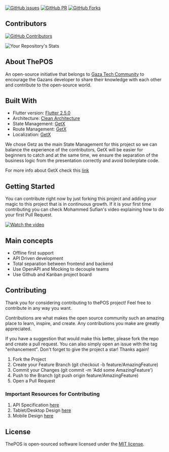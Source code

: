
[![GitHub issues](https://img.shields.io/github/issues-closed/The-POS/The-POS-flutter)](https://github.com/The-POS/The-POS-flutter)
[![GitHub PR](https://img.shields.io/github/issues-pr/The-POS/The-POS-flutter)](https://github.com/The-POS/The-POS-flutter)
[![GitHub Forks](https://img.shields.io/github/forks/The-POS/The-POS-flutter?style=social)](https://github.com/The-POS/The-POS-flutter)



## Contributors
[![GitHub Contributors](https://img.shields.io/github/contributors/The-POS/The-POS-flutter)](https://github.com/The-POS/The-POS-flutter)

![Your Repository's Stats](https://contrib.rocks/image?repo=The-POS/The-POS-flutter)

## About ThePOS

An open-source initiative that belongs to [Gaza Tech Community](https://www.facebook.com/groups/142204986283498) to encourage the Gazans developer to share their knowledge with each other and contribute to the open-source world.

## Built With 
- Flutter version: [Flutter 2.5.0](https://flutter.dev/)
- Architecture: [Clean Architecture](https://blog.cleancoder.com/uncle-bob/2012/08/13/the-clean-architecture.html)
- State Management: [GetX](https://github.com/jonataslaw/getx)
- Route Management: [GetX](https://github.com/jonataslaw/getx)
- Localization: [GetX](https://github.com/jonataslaw/getx)

We chose Getz as the main State Management for this project so we can balance the experience of the contributors, GetX will be easier for beginners to catch and at the same time, we ensure the separation of the business logic from the presentation correctly and avoid boilerplate code.

For more info about GetX check this [link](https://github.com/jonataslaw/getx)

## Getting Started
You can contribute right now by just forking this project and adding your magic to this project that is in continuous growth.
If it is your first time contributing you can check Mohammed Sufian's video explaining how to do your first Pull Request.

[![Watch the video](http://i3.ytimg.com/vi/DUoAmNpqrQQ/maxresdefault.jpg)](https://www.youtube.com/watch?v=DUoAmNpqrQQ)



## Main concepts

- Offline first support
- API Driven development
- Total separation between frontend and backend
- Use OpenAPI and Mocking to decouple teams
- Use Github and Kanban project board

## Contributing

Thank you for considering contributing to thePOS project! Feel free to contribute in any way you want.

Contributions are what makes the open source community such an amazing place to learn, inspire, and create. Any contributions you make are greatly appreciated.

If you have a suggestion that would make this better, please fork the repo and create a pull request. You can also simply open an issue with the tag "enhancement". Don't forget to give the project a star! Thanks again!

1. Fork the Project
2. Create your Feature Branch (git checkout -b feature/AmazingFeature)
3. Commit your Changes (git commit -m 'Add some AmazingFeature')
4. Push to the Branch (git push origin feature/AmazingFeature)
5. Open a Pull Request

### Important Resources for Contributing
1. API Specification [here](https://thepos.stoplight.io/docs/thepos/YXBpOjI0MjY1NjUy-pos)
2. Tablet/Desktop Design [here](https://xd.adobe.com/view/cbea7617-dbc5-4e04-8f03-27e6444aea9e-9eb9/?fbclid=IwAR2P7hunQxkwuwiu8xQ0i54ficWvFN-_Ki61COl7M5Fuwhu_yWDc_fdn5Ew)
3. Mobile Design [here](https://xd.adobe.com/view/8b03995d-6b12-43d1-be73-c5f43c789819-de50/?fbclid=IwAR2hIjgDy0yc_gQ0CKijTnlqMe0cSh_fs7cGaOt1lQyPdbpE-xAY02lWlVw)

## License

ThePOS is open-sourced software licensed under the [MIT license](https://opensource.org/licenses/MIT).
